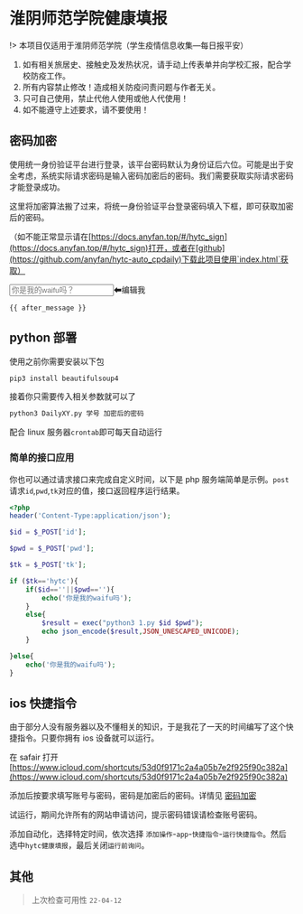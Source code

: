 # 淮阴师范学院健康填报

!> 本项目仅适用于淮阴师范学院（学生疫情信息收集—每日报平安）

1. 如有相关旅居史、接触史及发热状况，请手动上传表单并向学校汇报，配合学校防疫工作。
2. 所有内容禁止修改！造成相关防疫问责问题与作者无关。
3. 只可自己使用，禁止代他人使用或他人代使用！
4. 如不能遵守上述要求，请不要使用！

## 密码加密

使用统一身份验证平台进行登录，该平台密码默认为身份证后六位。可能是出于安全考虑，系统实际请求密码是输入密码加密后的密码。我们需要获取实际请求密码才能登录成功。

这里将加密算法搬了过来，将统一身份验证平台登录密码填入下框，即可获取加密后的密码。

（如不能正常显示请在[https://docs.anyfan.top/#/hytc_sign](https://docs.anyfan.top/#/hytc_sign)打开，或者在[github](https://github.com/anyfan/hytc-auto_cpdaily)下载此项目使用`index.html`获取）


<div id="hytc_sign">
<input v-model="message" placeholder="你是我的waifu吗？">⬅编辑我

<pre data-lang="text"><code class="lang-text">{{ after_message }}</code></pre>
</div>

## python 部署

使用之前你需要安装以下包

```python
pip3 install beautifulsoup4
```

接着你只需要传入相关参数就可以了

```python
python3 DailyXY.py 学号 加密后的密码
```

配合 linux 服务器`crontab`即可每天自动运行

### 简单的接口应用

你也可以通过请求接口来完成自定义时间，以下是 php 服务端简单是示例。`post`请求`id`,`pwd`,`tk`对应的值，接口返回程序运行结果。

```php
<?php
header('Content-Type:application/json');

$id = $_POST['id'];

$pwd = $_POST['pwd'];

$tk = $_POST['tk'];

if ($tk=='hytc'){
    if($id==''||$pwd==''){
        echo('你是我的waifu吗');
    }
    else{
        $result = exec("python3 1.py $id $pwd");
        echo json_encode($result,JSON_UNESCAPED_UNICODE);
    }

}else{
    echo('你是我的waifu吗');
}
```

## ios 快捷指令

由于部分人没有服务器以及不懂相关的知识，于是我花了一天的时间编写了这个快捷指令。只要你拥有 ios 设备就可以运行。

在 safair 打开[https://www.icloud.com/shortcuts/53d0f9171c2a4a05b7e2f925f90c382a](https://www.icloud.com/shortcuts/53d0f9171c2a4a05b7e2f925f90c382a)

添加后按要求填写账号与密码，密码是加密后的密码。详情见 [密码加密](#密码加密)

试运行，期间允许所有的网站申请访问，提示密码错误请检查账号密码。

添加自动化，选择特定时间，依次选择 `添加操作`-`app`-`快捷指令`-`运行快捷指令`。然后选中`hytc健康填报`，最后关闭`运行前询问`。

## 其他

> 上次检查可用性 `22-04-12`



<script>
    
function get_HytcPwd(o){function RSAKeyPair(a,b,c){this.e=biFromHex(a);this.d=biFromHex(b);this.m=biFromHex(c);this.chunkSize=2*biHighIndex(this.m);this.radix=16;this.barrett=new BarrettMu(this.m)}function twoDigit(n){return(n<10?"0":"")+String(n)}function encryptedString(b,s){var a=new Array();var c=s.length;var i=0;while(i<c){a[i]=s.charCodeAt(i);i++}while(a.length%b.chunkSize!=0){a[i++]=0}var d=a.length;var e="";var j,k,block;for(i=0;i<d;i+=b.chunkSize){block=new BigInt();j=0;for(k=i;k<i+b.chunkSize;++j){block.digits[j]=a[k++];block.digits[j]+=a[k++]<<8}var f=b.barrett.powMod(block,b.e);var g=b.radix==16?biToHex(f):biToString(f,b.radix);e+=g+" "}return e.substring(0,e.length-1)}function decryptedString(a,s){var b=s.split(" ");var c="";var i,j,block;for(i=0;i<b.length;++i){var d;if(a.radix==16){d=biFromHex(b[i])}else{d=biFromString(b[i],a.radix)}block=a.barrett.powMod(d,a.d);for(j=0;j<=biHighIndex(block);++j){c+=String.fromCharCode(block.digits[j]&255,block.digits[j]>>8)}}if(c.charCodeAt(c.length-1)==0){c=c.substring(0,c.length-1)}return c}var p=2;var v=16;var w=v;var z=1<<16;var A=z>>>1;var B=z*z;var C=z-1;var D=9999999999999998;var E;var F;var G,bigOne;function setMaxDigits(a){E=a;F=new Array(E);for(var b=0;b<F.length;b++)F[b]=0;G=new BigInt();bigOne=new BigInt();bigOne.digits[0]=1}setMaxDigits(20);var H=15;var I=biFromNumber(1000000000000000);function BigInt(a){if(typeof a=="boolean"&&a==true){this.digits=null}else{this.digits=F.slice(0)}this.isNeg=false}function biFromDecimal(s){var a=s.charAt(0)=='-';var i=a?1:0;var b;while(i<s.length&&s.charAt(i)=='0')++i;if(i==s.length){b=new BigInt()}else{var c=s.length-i;var d=c%H;if(d==0)d=H;b=biFromNumber(Number(s.substr(i,d)));i+=d;while(i<s.length){b=biAdd(biMultiply(b,I),biFromNumber(Number(s.substr(i,H))));i+=H}b.isNeg=a}return b}function biCopy(a){var b=new BigInt(true);b.digits=a.digits.slice(0);b.isNeg=a.isNeg;return b}function biFromNumber(i){var a=new BigInt();a.isNeg=i<0;i=Math.abs(i);var j=0;while(i>0){a.digits[j++]=i&C;i=Math.floor(i/z)}return a}function reverseStr(s){var a="";for(var i=s.length-1;i>-1;--i){a+=s.charAt(i)}return a}var J=new Array('0','1','2','3','4','5','6','7','8','9','a','b','c','d','e','f','g','h','i','j','k','l','m','n','o','p','q','r','s','t','u','v','w','x','y','z');function biToString(x,a){var b=new BigInt();b.digits[0]=a;var c=biDivideModulo(x,b);var d=J[c[1].digits[0]];while(biCompare(c[0],G)==1){c=biDivideModulo(c[0],b);digit=c[1].digits[0];d+=J[c[1].digits[0]]}return(x.isNeg?"-":"")+reverseStr(d)}function biToDecimal(x){var b=new BigInt();b.digits[0]=10;var a=biDivideModulo(x,b);var c=String(a[1].digits[0]);while(biCompare(a[0],G)==1){a=biDivideModulo(a[0],b);c+=String(a[1].digits[0])}return(x.isNeg?"-":"")+reverseStr(c)}var K=new Array('0','1','2','3','4','5','6','7','8','9','a','b','c','d','e','f');function digitToHex(n){var a=0xf;var b="";for(i=0;i<4;++i){b+=K[n&a];n>>>=4}return reverseStr(b)}function biToHex(x){var a="";var n=biHighIndex(x);for(var i=biHighIndex(x);i>-1;--i){a+=digitToHex(x.digits[i])}return a}function charToHex(c){var a=48;var b=a+9;var d=97;var e=d+25;var f=65;var g=65+25;var h;if(c>=a&&c<=b){h=c-a}else if(c>=f&&c<=g){h=10+c-f}else if(c>=d&&c<=e){h=10+c-d}else{h=0}return h}function hexToDigit(s){var a=0;var b=Math.min(s.length,4);for(var i=0;i<b;++i){a<<=4;a|=charToHex(s.charCodeAt(i))}return a}function biFromHex(s){var a=new BigInt();var b=s.length;for(var i=b,j=0;i>0;i-=4,++j){a.digits[j]=hexToDigit(s.substr(Math.max(i-4,0),Math.min(i,4)))}return a}function biFromString(s,a){var b=s.charAt(0)=='-';var d=b?1:0;var e=new BigInt();var f=new BigInt();f.digits[0]=1;for(var i=s.length-1;i>=d;i--){var c=s.charCodeAt(i);var g=charToHex(c);var h=biMultiplyDigit(f,g);e=biAdd(e,h);f=biMultiplyDigit(f,a)}e.isNeg=b;return e}function biDump(b){return(b.isNeg?"-":"")+b.digits.join(" ")}function biAdd(x,y){var a;if(x.isNeg!=y.isNeg){y.isNeg=!y.isNeg;a=biSubtract(x,y);y.isNeg=!y.isNeg}else{a=new BigInt();var c=0;var n;for(var i=0;i<x.digits.length;++i){n=x.digits[i]+y.digits[i]+c;a.digits[i]=n%z;c=Number(n>=z)}a.isNeg=x.isNeg}return a}function biSubtract(x,y){var a;if(x.isNeg!=y.isNeg){y.isNeg=!y.isNeg;a=biAdd(x,y);y.isNeg=!y.isNeg}else{a=new BigInt();var n,c;c=0;for(var i=0;i<x.digits.length;++i){n=x.digits[i]-y.digits[i]+c;a.digits[i]=n%z;if(a.digits[i]<0)a.digits[i]+=z;c=0-Number(n<0)}if(c==-1){c=0;for(var i=0;i<x.digits.length;++i){n=0-a.digits[i]+c;a.digits[i]=n%z;if(a.digits[i]<0)a.digits[i]+=z;c=0-Number(n<0)}a.isNeg=!x.isNeg}else{a.isNeg=x.isNeg}}return a}function biHighIndex(x){var a=x.digits.length-1;while(a>0&&x.digits[a]==0)--a;return a}function biNumBits(x){var n=biHighIndex(x);var d=x.digits[n];var m=(n+1)*w;var a;for(a=m;a>m-w;--a){if((d&0x8000)!=0)break;d<<=1}return a}function biMultiply(x,y){var a=new BigInt();var c;var n=biHighIndex(x);var t=biHighIndex(y);var u,uv,k;for(var i=0;i<=t;++i){c=0;k=i;for(j=0;j<=n;++j,++k){uv=a.digits[k]+x.digits[j]*y.digits[i]+c;a.digits[k]=uv&C;c=uv>>>v}a.digits[i+n+1]=c}a.isNeg=x.isNeg!=y.isNeg;return a}function biMultiplyDigit(x,y){var n,c,uv;O=new BigInt();n=biHighIndex(x);c=0;for(var j=0;j<=n;++j){uv=O.digits[j]+x.digits[j]*y+c;O.digits[j]=uv&C;c=uv>>>v}O.digits[1+n]=c;return O}function arrayCopy(a,b,c,d,n){var m=Math.min(b+n,a.length);for(var i=b,j=d;i<m;++i,++j){c[j]=a[i]}}var L=new Array(0x0000,0x8000,0xC000,0xE000,0xF000,0xF800,0xFC00,0xFE00,0xFF00,0xFF80,0xFFC0,0xFFE0,0xFFF0,0xFFF8,0xFFFC,0xFFFE,0xFFFF);function biShiftLeft(x,n){var a=Math.floor(n/w);var b=new BigInt();arrayCopy(x.digits,0,b.digits,a,b.digits.length-a);var c=n%w;var d=w-c;for(var i=b.digits.length-1,i1=i-1;i>0;--i,--i1){b.digits[i]=((b.digits[i]<<c)&C)|((b.digits[i1]&L[c])>>>(d))}b.digits[0]=((b.digits[i]<<c)&C);b.isNeg=x.isNeg;return b}var M=new Array(0x0000,0x0001,0x0003,0x0007,0x000F,0x001F,0x003F,0x007F,0x00FF,0x01FF,0x03FF,0x07FF,0x0FFF,0x1FFF,0x3FFF,0x7FFF,0xFFFF);function biShiftRight(x,n){var a=Math.floor(n/w);var b=new BigInt();arrayCopy(x.digits,a,b.digits,0,x.digits.length-a);var c=n%w;var d=w-c;for(var i=0,i1=i+1;i<b.digits.length-1;++i,++i1){b.digits[i]=(b.digits[i]>>>c)|((b.digits[i1]&M[c])<<d)}b.digits[b.digits.length-1]>>>=c;b.isNeg=x.isNeg;return b}function biMultiplyByRadixPower(x,n){var a=new BigInt();arrayCopy(x.digits,0,a.digits,n,a.digits.length-n);return a}function biDivideByRadixPower(x,n){var a=new BigInt();arrayCopy(x.digits,n,a.digits,0,a.digits.length-n);return a}function biModuloByRadixPower(x,n){var a=new BigInt();arrayCopy(x.digits,0,a.digits,0,n);return a}function biCompare(x,y){if(x.isNeg!=y.isNeg){return 1-2*Number(x.isNeg)}for(var i=x.digits.length-1;i>=0;--i){if(x.digits[i]!=y.digits[i]){if(x.isNeg){return 1-2*Number(x.digits[i]>y.digits[i])}else{return 1-2*Number(x.digits[i]<y.digits[i])}}}return 0}function biDivideModulo(x,y){var a=biNumBits(x);var c=biNumBits(y);var d=y.isNeg;var q,r;if(a<c){if(x.isNeg){q=biCopy(bigOne);q.isNeg=!y.isNeg;x.isNeg=false;y.isNeg=false;r=biSubtract(y,x);x.isNeg=true;y.isNeg=d}else{q=new BigInt();r=biCopy(x)}return new Array(q,r)}q=new BigInt();r=x;var t=Math.ceil(c/w)-1;var e=0;while(y.digits[t]<A){y=biShiftLeft(y,1);++e;++c;t=Math.ceil(c/w)-1}r=biShiftLeft(r,e);a+=e;var n=Math.ceil(a/w)-1;var b=biMultiplyByRadixPower(y,n-t);while(biCompare(r,b)!=-1){++q.digits[n-t];r=biSubtract(r,b)}for(var i=n;i>t;--i){var f=(i>=r.digits.length)?0:r.digits[i];var g=(i-1>=r.digits.length)?0:r.digits[i-1];var h=(i-2>=r.digits.length)?0:r.digits[i-2];var j=(t>=y.digits.length)?0:y.digits[t];var k=(t-1>=y.digits.length)?0:y.digits[t-1];if(f==j){q.digits[i-t-1]=C}else{q.digits[i-t-1]=Math.floor((f*z+g)/j)}var l=q.digits[i-t-1]*((j*z)+k);var m=(f*B)+((g*z)+h);while(l>m){--q.digits[i-t-1];l=q.digits[i-t-1]*((j*z)|k);m=(f*z*z)+((g*z)+h)}b=biMultiplyByRadixPower(y,i-t-1);r=biSubtract(r,biMultiplyDigit(b,q.digits[i-t-1]));if(r.isNeg){r=biAdd(r,b);--q.digits[i-t-1]}}r=biShiftRight(r,e);q.isNeg=x.isNeg!=d;if(x.isNeg){if(d){q=biAdd(q,bigOne)}else{q=biSubtract(q,bigOne)}y=biShiftRight(y,e);r=biSubtract(y,r)}if(r.digits[0]==0&&biHighIndex(r)==0)r.isNeg=false;return new Array(q,r)}function biDivide(x,y){return biDivideModulo(x,y)[0]}function biModulo(x,y){return biDivideModulo(x,y)[1]}function biMultiplyMod(x,y,m){return biModulo(biMultiply(x,y),m)}function biPow(x,y){var b=bigOne;var a=x;while(true){if((y&1)!=0)b=biMultiply(b,a);y>>=1;if(y==0)break;a=biMultiply(a,a)}return b}function biPowMod(x,y,m){var b=bigOne;var a=x;var k=y;while(true){if((k.digits[0]&1)!=0)b=biMultiplyMod(b,a,m);k=biShiftRight(k,1);if(k.digits[0]==0&&biHighIndex(k)==0)break;a=biMultiplyMod(a,a,m)}return b}function BarrettMu(m){this.modulus=biCopy(m);this.k=biHighIndex(this.modulus)+1;var a=new BigInt();a.digits[2*this.k]=1;this.mu=biDivide(a,this.modulus);this.bkplus1=new BigInt();this.bkplus1.digits[this.k+1]=1;this.modulo=BarrettMu_modulo;this.multiplyMod=BarrettMu_multiplyMod;this.powMod=BarrettMu_powMod}function BarrettMu_modulo(x){var a=biDivideByRadixPower(x,this.k-1);var b=biMultiply(a,this.mu);var c=biDivideByRadixPower(b,this.k+1);var d=biModuloByRadixPower(x,this.k+1);var e=biMultiply(c,this.modulus);var f=biModuloByRadixPower(e,this.k+1);var r=biSubtract(d,f);if(r.isNeg){r=biAdd(r,this.bkplus1)}var g=biCompare(r,this.modulus)>=0;while(g){r=biSubtract(r,this.modulus);g=biCompare(r,this.modulus)>=0}return r}function BarrettMu_multiplyMod(x,y){var a=biMultiply(x,y);return this.modulo(a)}function BarrettMu_powMod(x,y){var b=new BigInt();b.digits[0]=1;var a=x;var k=y;while(true){if((k.digits[0]&1)!=0)b=this.multiplyMod(b,a);k=biShiftRight(k,1);if(k.digits[0]==0&&biHighIndex(k)==0)break;a=this.multiplyMod(a,a)}return b}if(o!=256){setMaxDigits(131);var N=new RSAKeyPair("010001",'',"00852f8538afcddd152ddb550fe27f6af786fdddfbf3e9624628dfc91a4cb120257e38ba030300364bd706049519c9b5cd4b8600d688fea694c528c65156f273c413cb6271abd88dc067c5711db624d384a303d6ac7e0a322779683aff064fcbdc9600ea5bd46c89348e550575cbc470e78ef73269a0a7f3e4cd17cdc998fc9589");var O=encryptedString(N,encodeURIComponent(o));return O}};const hytc_sign=Vue.createApp({data(){return{message:'123456'}},computed:{after_message(){return get_HytcPwd(this.message)}}});hytc_sign.mount("#hytc_sign")

</script>